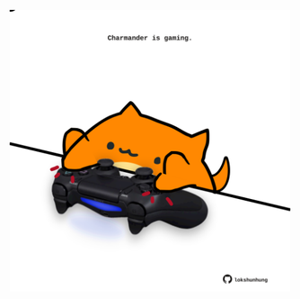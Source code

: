 <!-- built at 27/10/2025, 15:00:42 UTC -->
<p align="center">
  <img width="500" height="500" src="./ReadmeImage.svg">
</p>
